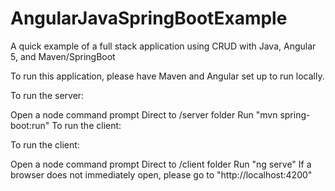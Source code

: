 # AngularJavaSpringBootExample
A quick example of a full stack application using CRUD with Java, Angular 5, and Maven/SpringBoot

To run this application, please have Maven and Angular set up to run locally.

To run the server:

Open a node command prompt
Direct to /server folder
Run "mvn spring-boot:run"
To run the client:

To run the client:

Open a node command prompt
Direct to /client folder
Run "ng serve"
If a browser does not immediately open, please go to "http://localhost:4200"
